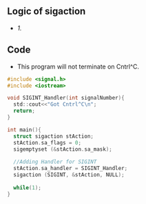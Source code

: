 ## Logic of sigaction
- *1.* 

## Code
- This program will not terminate on Cntrl^C.
```c
#include <signal.h>
#include <iostream>

void SIGINT_Handler(int signalNumber){
  std::cout<<"Got Cntrl^C\n";
  return;
}

int main(){
  struct sigaction stAction;
  stAction.sa_flags = 0;
  sigemptyset (&stAction.sa_mask);
  
  //Adding Handler for SIGINT
  stAction.sa_handler = SIGINT_Handler;
  sigaction (SIGINT, &stAction, NULL);
  
  while(1);
}
```
